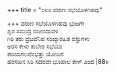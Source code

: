 +++
title = "೦೮೮ ವರುಣ ಸಭೆಯೊಳಗಿಹವು"

+++
ವರುಣ ಸಭೆಯೊಳಗಿಹವು ಭುಜಗೇ  
ಶ್ವರ ಸಮುದ್ರ ನದೀನದಾವಳಿ  
ಗಿರಿ ತರು ವ್ರಜವೆನಿಪ ಸಂಖ್ಯಾರಹಿತ ವಸ್ತುಗಳು  
ಅರಸ ಕೇಳು ಕುಬೇರ ಸಭೆಯಾ  
ಪರಿಯಗಲವೆಂಭತ್ತು ಯೋಜನ  
ಹರಸಖನ ಸಿರಿ ಸದರವೇ ಭೂಪಾಲ ಕೇಳ್ ಎಂದ       |88॥